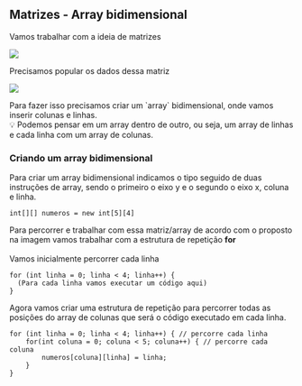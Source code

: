 ## Matrizes - Array bidimensional

Vamos trabalhar com a ideia de matrizes

<div>
  <img src="https://user-images.githubusercontent.com/60410507/89858764-d0dca880-db75-11ea-9192-db0df452655e.png" />
</div>

Precisamos popular os dados dessa matriz 

<div>
  <img src="https://user-images.githubusercontent.com/60410507/89859020-5f512a00-db76-11ea-92df-d6b309dae497.png" />
</div>

<p>
  Para fazer isso precisamos criar um `array` bidimensional, onde vamos inserir colunas e linhas. <br>
  💡 Podemos pensar em um array dentro de outro, ou seja, um array de linhas e cada linha com um array de colunas.
</p>

### Criando um array bidimensional
<p>
  Para criar um array bidimensional indicamos o tipo seguido de duas instruções de array, sendo o primeiro o eixo y e o segundo o eixo x, coluna e linha.
</p>

~~~javascrip
int[][] numeros = new int[5][4]
~~~

<p>
  Para percorrer e trabalhar com essa matriz/array de acordo com o proposto na imagem vamos trabalhar com a estrutura de repetição <strong>for</strong><br>

  <br>
  Vamos inicialmente percorrer cada linha
</p>

~~~javascrip
for (int linha = 0; linha < 4; linha++) {
  (Para cada linha vamos executar um código aqui)
}
~~~

<p>
  Agora vamos criar uma estrutura de repetição para percorrer todas as posições do array de colunas que será o código executado em cada linha.
</p>

~~~javascrip
for (int linha = 0; linha < 4; linha++) { // percorre cada linha
    for(int coluna = 0; coluna < 5; coluna++) { // percorre cada coluna
        numeros[coluna][linha] = linha;
    }
}
~~~